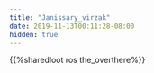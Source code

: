 ```yaml
---
title: "Janissary_virzak"
date: 2019-11-13T00:11:28-08:00
hidden: true
---
```


{{%sharedloot ros the_overthere%}}